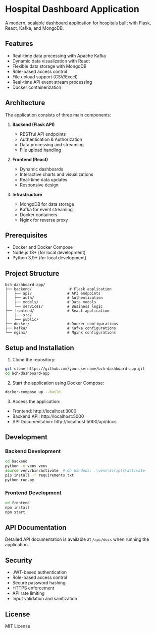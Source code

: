 # Hospital Dashboard Application

A modern, scalable dashboard application for hospitals built with Flask, React, Kafka, and MongoDB.

## Features

- Real-time data processing with Apache Kafka
- Dynamic data visualization with React
- Flexible data storage with MongoDB
- Role-based access control
- File upload support (CSV/Excel)
- Real-time API event stream processing
- Docker containerization

## Architecture

The application consists of three main components:

1. **Backend (Flask API)**

   - RESTful API endpoints
   - Authentication & Authorization
   - Data processing and streaming
   - File upload handling

2. **Frontend (React)**

   - Dynamic dashboards
   - Interactive charts and visualizations
   - Real-time data updates
   - Responsive design

3. **Infrastructure**
   - MongoDB for data storage
   - Kafka for event streaming
   - Docker containers
   - Nginx for reverse proxy

## Prerequisites

- Docker and Docker Compose
- Node.js 18+ (for local development)
- Python 3.9+ (for local development)

## Project Structure

```
bch-dashboard-app/
├── backend/                 # Flask application
│   ├── api/                # API endpoints
│   ├── auth/               # Authentication
│   ├── models/             # Data models
│   └── services/           # Business logic
├── frontend/               # React application
│   ├── src/
│   └── public/
├── docker/                 # Docker configurations
├── kafka/                  # Kafka configurations
└── nginx/                  # Nginx configurations
```

## Setup and Installation

1. Clone the repository:

```bash
git clone https://github.com/yourusername/bch-dashboard-app.git
cd bch-dashboard-app
```

2. Start the application using Docker Compose:

```bash
docker-compose up --build
```

3. Access the application:

- Frontend: http://localhost:3000
- Backend API: http://localhost:5000
- API Documentation: http://localhost:5000/api/docs

## Development

### Backend Development

```bash
cd backend
python -m venv venv
source venv/bin/activate  # On Windows: .\venv\Scripts\activate
pip install -r requirements.txt
python run.py
```

### Frontend Development

```bash
cd frontend
npm install
npm start
```

## API Documentation

Detailed API documentation is available at `/api/docs` when running the application.

## Security

- JWT-based authentication
- Role-based access control
- Secure password hashing
- HTTPS enforcement
- API rate limiting
- Input validation and sanitization

## License

MIT License

